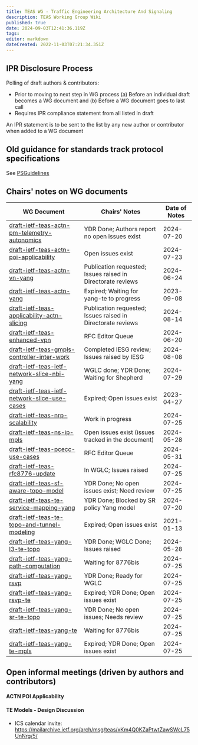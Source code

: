 ```yaml
---
title: TEAS WG - Traffic Engineering Architecture And Signaling
description: TEAS Working Group Wiki
published: true
date: 2024-09-03T12:41:36.119Z
tags: 
editor: markdown
dateCreated: 2022-11-03T07:21:34.351Z
---
```


## IPR Disclosure Process

Polling of draft authors & contributors:
  - Prior to moving to next step in WG process
    (a) Before an individual draft becomes a WG document and
    (b) Before a WG document goes to last call
  - Requires IPR compliance statement from all listed in draft
 
An IPR statement is to be sent to the list by any new author or contributor when added to a WG document

## Old guidance for standards track protocol specifications
See [PSGuidelines](/group/teas/PSGuidelines)

## Chairs' notes on WG documents

| WG Document                                      | Chairs' Notes                                      | Date of Notes
|--------------------------------------------------|----------------------------------------------------|---------------------------------
| [draft-ietf-teas-actn-pm-telemetry-autonomics](https://datatracker.ietf.org/doc/draft-ietf-teas-actn-pm-telemetry-autonomics/)  | YDR Done;  Authors report no open issues exist | 2024-07-20
| [draft-ietf-teas-actn-poi-applicability](https://datatracker.ietf.org/doc/draft-ietf-teas-actn-poi-applicability/)    | Open issues exist| 2024-07-23
| [draft-ietf-teas-actn-vn-yang](https://datatracker.ietf.org/doc/draft-ietf-teas-actn-vn-yang/)                  | Publication requested; Issues raised in Directorate reviews| 2024-06-24
| [draft-ietf-teas-actn-yang](https://datatracker.ietf.org/doc/draft-ietf-teas-actn-yang/)  | Expired; Waiting for yang-te to progress| 2023-09-08
| [draft-ietf-teas-applicability-actn-slicing](https://datatracker.ietf.org/doc/draft-ietf-teas-applicability-actn-slicing/)    | Publication requested; Issues raised in Directorate reviews| 2024-08-14
| [draft-ietf-teas-enhanced-vpn](https://datatracker.ietf.org/doc/draft-ietf-teas-enhanced-vpn/)    | RFC Editor Queue| 2024-06-20
| [draft-ietf-teas-gmpls-controller-inter-work](https://datatracker.ietf.org/doc/draft-ietf-teas-gmpls-controller-inter-work/)    | Completed IESG review; Issues raised by IESG| 2024-08-08
| [draft-ietf-teas-ietf-network-slice-nbi-yang](https://datatracker.ietf.org/doc/draft-ietf-teas-ietf-network-slice-nbi-yang/)    | WGLC done; YDR Done; Waiting for Shepherd| 2024-07-29
| [draft-ietf-teas-ietf-network-slice-use-cases](https://datatracker.ietf.org/doc/draft-ietf-teas-ietf-network-slice-use-cases/)  | Expired; Open issues exist| 2023-04-27
| [draft-ietf-teas-nrp-scalability](https://datatracker.ietf.org/doc/draft-ietf-teas-nrp-scalability/)                | Work in progress| 2024-07-25
| [draft-ietf-teas-ns-ip-mpls](https://datatracker.ietf.org/doc/draft-ietf-teas-ns-ip-mpls/)                    | Open issues exist (issues tracked in the document)| 2024-05-28
| [draft-ietf-teas-pcecc-use-cases](https://datatracker.ietf.org/doc/draft-ietf-teas-pcecc-use-cases/)                | RFC Editor Queue| 2024-05-31
| [draft-ietf-teas-rfc8776-update](https://datatracker.ietf.org/doc/draft-ietf-teas-rfc8776-update/)                | In WGLC; Issues raised| 2024-07-25
| [draft-ietf-teas-sf-aware-topo-model](https://datatracker.ietf.org/doc/draft-ietf-teas-sf-aware-topo-model/)            | YDR Done; No open issues exist; Need review| 2024-07-25
| [draft-ietf-teas-te-service-mapping-yang](https://datatracker.ietf.org/doc/draft-ietf-teas-te-service-mapping-yang/)        | YDR Done; Blocked by SR policy Yang model| 2024-07-20
| [draft-ietf-teas-te-topo-and-tunnel-modeling](https://datatracker.ietf.org/doc/draft-ietf-teas-te-topo-and-tunnel-modeling/)    | Expired; Open issues exist| 2021-01-13
| [draft-ietf-teas-yang-l3-te-topo](https://datatracker.ietf.org/doc/draft-ietf-teas-yang-l3-te-topo/)                | YDR Done; WGLC Done; Issues raised| 2024-05-28
| [draft-ietf-teas-yang-path-computation](https://datatracker.ietf.org/doc/draft-ietf-teas-yang-path-computation/)          | Waiting for 8776bis| 2024-07-25
| [draft-ietf-teas-yang-rsvp](https://datatracker.ietf.org/doc/draft-ietf-teas-yang-rsvp/)     | YDR Done; Ready for WGLC| 2024-07-25
| [draft-ietf-teas-yang-rsvp-te](https://datatracker.ietf.org/doc/draft-ietf-teas-yang-rsvp-te/)       | Expired; YDR Done; Open issues exist| 2024-07-25 
| [draft-ietf-teas-yang-sr-te-topo](https://datatracker.ietf.org/doc/draft-ietf-teas-yang-sr-te-topo/)     | YDR Done; No open issues; Needs review| 2024-07-25 
| [draft-ietf-teas-yang-te](https://datatracker.ietf.org/doc/draft-ietf-teas-yang-te/)   | Waiting for 8776bis| 2024-07-25
| [draft-ietf-teas-yang-te-mpls](https://datatracker.ietf.org/doc/draft-ietf-teas-yang-te-mpls/)       | Expired; YDR Done; Open issues exist| 2024-07-25


## Open informal meetings (driven by authors and contributors)

 #### ACTN POI Applicability
 #### TE Models - Design Discussion
  * ICS calendar invite: https://mailarchive.ietf.org/arch/msg/teas/xKm4Q0KZaPtwtZawSWcL75UnNrg/5/ 